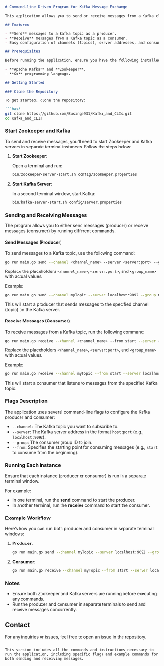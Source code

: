 
```markdown
# Command-line Driven Program for Kafka Message Exchange

This application allows you to send or receive messages from a Kafka cluster using a command-line interface (CLI). Built with Go and powered by the Cobra library, this program makes it easy to implement Kafka producers and consumers directly from the terminal.

## Features

- **Send** messages to a Kafka topic as a producer.
- **Receive** messages from a Kafka topic as a consumer.
- Easy configuration of channels (topics), server addresses, and consumer groups using command-line flags.

## Prerequisites

Before running the application, ensure you have the following installed on your machine:

- **Apache Kafka** and **Zookeeper**.
- **Go** programming language.

## Getting Started

### Clone the Repository

To get started, clone the repository:

```bash
git clone https://github.com/Businge931/Kafka_and_CLIs.git
cd Kafka_and_CLIs
```

### Start Zookeeper and Kafka

To send and receive messages, you'll need to start Zookeeper and Kafka servers in separate terminal instances. Follow the steps below:

1. **Start Zookeeper**:

   Open a terminal and run:

   ```bash
   bin/zookeeper-server-start.sh config/zookeeper.properties
   ```

2. **Start Kafka Server**:

   In a second terminal window, start Kafka:

   ```bash
   bin/kafka-server-start.sh config/server.properties
   ```

### Sending and Receiving Messages

The program allows you to either send messages (producer) or receive messages (consumer) by running different commands.

#### Send Messages (Producer)

To send messages to a Kafka topic, use the following command:

```bash
go run main.go send --channel <channel_name> --server <server:port> --group <group_name>
```

Replace the placeholders `<channel_name>`, `<server:port>`, and `<group_name>` with actual values.

Example:

```bash
go run main.go send --channel myTopic --server localhost:9092 --group myGroup
```

This will start a producer that sends messages to the specified channel (topic) on the Kafka server.

#### Receive Messages (Consumer)

To receive messages from a Kafka topic, run the following command:

```bash
go run main.go receive --channel <channel_name> --from start --server <server:port> --group <group_name>
```

Replace the placeholders `<channel_name>`, `<server:port>`, and `<group_name>` with actual values.

Example:

```bash
go run main.go receive --channel myTopic --from start --server localhost:9092 --group myGroup
```

This will start a consumer that listens to messages from the specified Kafka topic.

### Flags Description

The application uses several command-line flags to configure the Kafka producer and consumer:

- `--channel`: The Kafka topic you want to subscribe to.
- `--server`: The Kafka server address in the format `host:port` (e.g., `localhost:9092`).
- `--group`: The consumer group ID to join.
- `--from`: Specifies the starting point for consuming messages (e.g., `start` to consume from the beginning).

### Running Each Instance

Ensure that each instance (producer or consumer) is run in a separate terminal window. 

For example:
- In one terminal, run the **send** command to start the producer.
- In another terminal, run the **receive** command to start the consumer.

### Example Workflow

Here’s how you can run both producer and consumer in separate terminal windows:

1. **Producer**:

   ```bash
   go run main.go send --channel myTopic --server localhost:9092 --group myGroup
   ```

2. **Consumer**:

   ```bash
   go run main.go receive --channel myTopic --from start --server localhost:9092 --group myGroup
   ```

### Notes

- Ensure both Zookeeper and Kafka servers are running before executing any commands.
- Run the producer and consumer in separate terminals to send and receive messages concurrently.


## Contact

For any inquiries or issues, feel free to open an issue in the [repository](https://github.com/Businge931/Kafka_and_CLIs/issues).
```

This version includes all the commands and instructions necessary to run the application, including specific flags and example commands for both sending and receiving messages.
